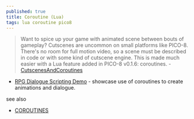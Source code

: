 ```yaml
---
published: true
title: Coroutine (Lua)
tags: lua coroutine pico8
---
```

> Want to spice up your game with animated scene between bouts of gameplay? Cutscenes are uncommon on small platforms like PICO-8. There's no room for full motion video, so a scene must be described in code or with some kind of cutscene engine. This is made much easier with a Lua feature added in PICO-8 v0.1.6: coroutines. - [CutscenesAndCoroutines](https://pico-8.fandom.com/wiki/CutscenesAndCoroutines)

- [RPG Dialogue Scripting Demo](https://www.lexaloffle.com/bbs/?tid=3833) - showcase use of coroutines to create animations and dialogue.

see also
- [COROUTINES](https://nerdyteachers.com/PICO-8/Guide/?COROUTINES)